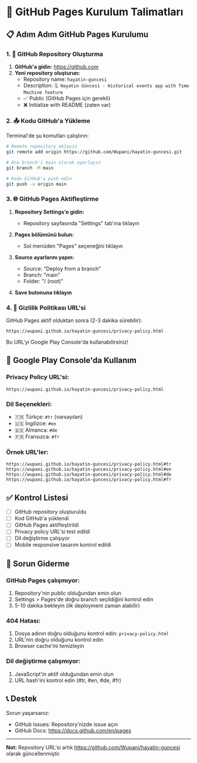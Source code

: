 # 🚀 GitHub Pages Kurulum Talimatları

## 📋 Adım Adım GitHub Pages Kurulumu

### 1. 🐙 GitHub Repository Oluşturma

1. **GitHub'a gidin:** https://github.com
2. **Yeni repository oluşturun:**
   - Repository name: `hayatin-guncesi`
   - Description: `🗓️ Hayatın Güncesi - Historical events app with Time Machine feature`
   - ✅ Public (GitHub Pages için gerekli)
   - ❌ Initialize with README (zaten var)

### 2. 📤 Kodu GitHub'a Yükleme

Terminal'de şu komutları çalıştırın:

```bash
# Remote repository ekleyin
git remote add origin https://github.com/Wupani/hayatin-guncesi.git

# Ana branch'i main olarak ayarlayın
git branch -M main

# Kodu GitHub'a push edin
git push -u origin main
```

### 3. 🌐 GitHub Pages Aktifleştirme

1. **Repository Settings'e gidin:**
   - Repository sayfasında "Settings" tab'ına tıklayın

2. **Pages bölümünü bulun:**
   - Sol menüden "Pages" seçeneğini tıklayın

3. **Source ayarlarını yapın:**
   - Source: "Deploy from a branch"
   - Branch: "main"
   - Folder: "/ (root)"

4. **Save butonuna tıklayın**

### 4. 🔗 Gizlilik Politikası URL'si

GitHub Pages aktif olduktan sonra (2-3 dakika sürebilir):

```
https://wupani.github.io/hayatin-guncesi/privacy-policy.html
```

Bu URL'yi Google Play Console'da kullanabilirsiniz!

## 📱 Google Play Console'da Kullanım

### Privacy Policy URL'si:
```
https://wupani.github.io/hayatin-guncesi/privacy-policy.html
```

### Dil Seçenekleri:
- 🇹🇷 Türkçe: `#tr` (varsayılan)
- 🇺🇸 İngilizce: `#en`
- 🇩🇪 Almanca: `#de`
- 🇫🇷 Fransızca: `#fr`

### Örnek URL'ler:
```
https://wupani.github.io/hayatin-guncesi/privacy-policy.html#tr
https://wupani.github.io/hayatin-guncesi/privacy-policy.html#en
https://wupani.github.io/hayatin-guncesi/privacy-policy.html#de
https://wupani.github.io/hayatin-guncesi/privacy-policy.html#fr
```

## ✅ Kontrol Listesi

- [ ] GitHub repository oluşturuldu
- [ ] Kod GitHub'a yüklendi
- [ ] GitHub Pages aktifleştirildi
- [ ] Privacy policy URL'si test edildi
- [ ] Dil değiştirme çalışıyor
- [ ] Mobile responsive tasarım kontrol edildi

## 🔧 Sorun Giderme

### GitHub Pages çalışmıyor:
1. Repository'nin public olduğundan emin olun
2. Settings > Pages'de doğru branch seçildiğini kontrol edin
3. 5-10 dakika bekleyin (ilk deployment zaman alabilir)

### 404 Hatası:
1. Dosya adının doğru olduğunu kontrol edin: `privacy-policy.html`
2. URL'nin doğru olduğunu kontrol edin
3. Browser cache'ini temizleyin

### Dil değiştirme çalışmıyor:
1. JavaScript'in aktif olduğundan emin olun
2. URL hash'ini kontrol edin (#tr, #en, #de, #fr)

## 📞 Destek

Sorun yaşarsanız:
- GitHub Issues: Repository'nizde issue açın
- GitHub Docs: https://docs.github.com/en/pages

---

**Not:** Repository URL'si artık https://github.com/Wupani/hayatin-guncesi olarak güncellenmiştir. 